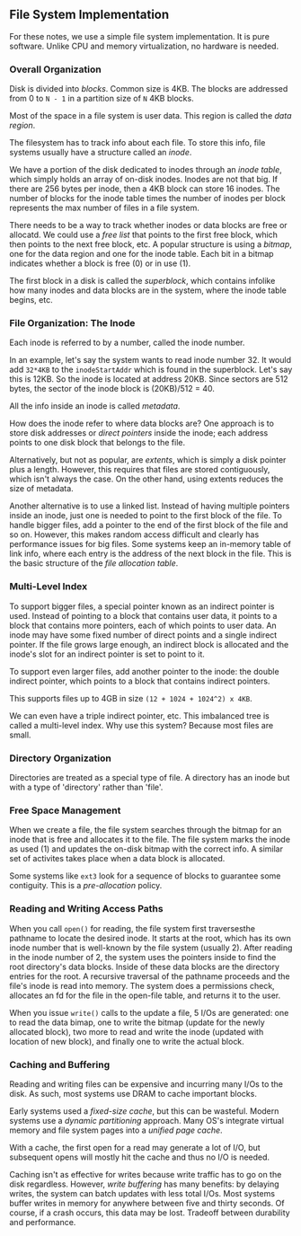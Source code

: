 ## File System Implementation

For these notes, we use a simple file system implementation. It is pure
software. Unlike CPU and memory virtualization, no hardware is needed.

### Overall Organization

Disk is divided into *blocks*. Common size is 4KB. The blocks are addressed from
0 to `N - 1` in a partition size of `N` 4KB blocks.

Most of the space in a file system is user data. This region is called the *data
region*. 

The filesystem has to track info about each file. To store this info, file
systems usually have a structure called an *inode*.

We have a portion of the disk dedicated to inodes through an *inode table*,
which simply holds an array of on-disk inodes. Inodes are not that big. If there
are 256 bytes per inode, then a 4KB block can store 16 inodes. The number of
blocks for the inode table times the number of inodes per block represents the
max number of files in a file system.

There needs to be a way to track whether inodes or data blocks are free or
allocatd. We could use a *free list* that points to the first free block, which
then points to the next free block, etc. A popular structure is using a
*bitmap*, one for the data region and one for the inode table. Each bit in a
bitmap indicates whether a block is free (0) or in use (1). 

The first block in a disk is called the *superblock*, which contains infolike
how many inodes and data blocks are in the system, where the inode table begins,
etc.

### File Organization: The Inode

Each inode is referred to by a number, called the inode number. 

In an example, let's say the system wants to read inode number 32. It would add
`32*4KB` to the `inodeStartAddr` which is found in the superblock. Let's say
this is 12KB. So the inode is located at address 20KB. Since sectors are 512
bytes, the sector of the inode block is (20KB)/512 = 40.

All the info inside an inode is called *metadata*. 

How does the inode refer to where data blocks are? One approach is to store disk
addresses or *direct pointers* inside the inode; each address points to one disk
block that belongs to the file. 

Alternatively, but not as popular, are *extents*, which is simply a disk pointer
plus a length. However, this requires that files are stored contiguously, which
isn't always the case. On the other hand, using extents reduces the size of
metadata.

Another alternative is to use a linked list. Instead of having multiple pointers
inside an inode, just one is needed to point to the first block of the file. To
handle bigger files, add a pointer to the end of the first block of the file and
so on. However, this makes random access difficult and clearly has performance
issues for big files. Some systems keep an in-memory table of link info, where
each entry is the address of the next block in the file. This is the basic
structure of the *file allocation table*.

### Multi-Level Index

To support bigger files, a special pointer known as an indirect pointer is used.
Instead of pointing to a block that contains user data, it points to a block
that contains more pointers, each of which points to user data. An inode may
have some fixed number of direct points and a single indirect pointer. If the
file grows large enough, an indirect block is allocated and the inode's slot for
an indirect pointer is set to point to it.

To support even larger files, add another pointer to the inode: the double
indirect pointer, which points to a block that contains indirect pointers.

This supports files up to 4GB in size `(12 + 1024 + 1024^2) x 4KB`.

We can even have a triple indirect pointer, etc. This imbalanced tree is called
a multi-level index. Why use this system? Because most files are small.

### Directory Organization

Directories are treated as a special type of file. A directory has an inode but
with a type of 'directory' rather than 'file'. 

### Free Space Management

When we create a file, the file system searches through the bitmap for an inode
that is free and allocates it to the file. The file system marks the inode as
used (1) and updates the on-disk bitmap with the correct info. A similar set of
activites takes place when a data block is allocated.

Some systems like `ext3` look for a sequence of blocks to guarantee some
contiguity. This is a *pre-allocation* policy.

### Reading and Writing Access Paths

When you call `open()` for reading,  the file system first traversesthe pathname
to locate the desired inode. It starts at the root, which has its own inode
number that is well-known by the file system (usually 2). After reading in the
inode number of 2, the system uses the pointers inside to find the root
directory's data blocks. Inside of these data blocks are the directory entries
for the root. A recursive traversal of the pathname proceeds and the file's
inode is read into memory. The system does a permissions check, allocates an fd
for the file in the open-file table, and returns it to the user.

When you issue `write()` calls to the update a file, 5 I/Os are generated: one
to read the data bimap, one to write the bitmap (update for the newly allocated
block), two more to read and write the inode (updated with location of new
block), and finally one to write the actual block.

### Caching and Buffering

Reading and writing files can be expensive and incurring many I/Os to the disk.
As such, most systems use DRAM to cache important blocks.

Early systems used a *fixed-size cache*, but this can be wasteful. Modern
systems use a *dynamic partitioning* approach. Many OS's integrate virtual
memory and file system pages into a *unified page cache*. 

With a cache, the first open for a read may generate a lot of I/O, but
subsequent opens will mostly hit the cache and thus no I/O is needed.

Caching isn't as effective for writes because write traffic has to go on the
disk regardless. However, *write buffering* has many benefits: by delaying
writes, the system can batch updates with less total I/Os. Most systems buffer
writes in memory for anywhere between five and thirty seconds. Of course, if a
crash occurs, this data may be lost. Tradeoff between durability and
performance. 
